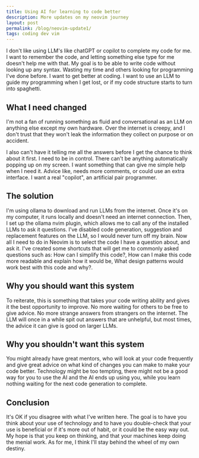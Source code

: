 ```yaml
---
title: Using AI for learning to code better
description: More updates on my neovim journey
layout: post
permalink: /blog/neovim-update1/
tags: coding dev vim
---
```


I don't like using LLM's like chatGPT or copilot to complete my code for me. I
want to remember the code, and letting something else type for me doesn't help
me with that. My goal is to be able to write code without looking up any
syntax. Wasting my time and others looking for programming I've done before. I
want to get better at coding. I want to use an LLM to guide my programming when
I get lost, or if my code structure starts to turn into spaghetti.

## What I need changed

I'm not a fan of running something as fluid and conversational as an LLM on
anything else except my own hardware. Over the internet is creepy, and I don't
trust that they won't leak the information they collect on purpose or on
accident.

I also can't have it telling me all the answers before I get the chance to
think about it first. I need to be in control. There can't be anything
automatically popping up on my screen. I want something that can give me
simple help when I need it. Advice like, needs more comments, or could use an
extra interface. I want a real "copilot", an artificial pair programmer.

## The solution

I'm using ollama to download and run LLMs from the internet. Once it's on my
computer, it runs locally and doesn't need an internet connection. Then, I set
up the ollama nvim plugin, which allows me to call any of the installed LLMs to
ask it questions. I've disabled code generation, suggestion and replacement
features on the LLM, so I would never turn off my brain. Now all I need to do
in Neovim is to select the code I have a question about, and ask it. I've
created some shortcuts that will get me to commonly asked questions such as:
How can I simplify this code?, How can I make this code more readable and
explain how it would be, What design patterns would work best with this code
and why?.

## Why you should want this system

To reiterate, this is something that takes your code writing ability and gives
it the best opportunity to improve. No more waiting for others to be free to
give advice. No more strange answers from strangers on the internet. The LLM
will once in a while spit out answers that are unhelpful, but most times, the
advice it can give is good on larger LLMs.

## Why you shouldn't want this system

You might already have great mentors, who will look at your code frequently and
give great advice on what kind of changes you can make to make your code
better. Technology might be too tempting, there might not be a good way for you
to use the AI and the AI ends up using you, while you learn nothing waiting for
the next code generation to complete.

## Conclusion

It's OK if you disagree with what I've written here. The goal is to have you
think about your use of technology and to have you double-check that your use
is beneficial or if it's more out of habit, or it could be the easy way out. My
hope is that you keep on thinking, and that your machines keep doing the menial
work. As for me, I think I'll stay behind the wheel of my own destiny.
